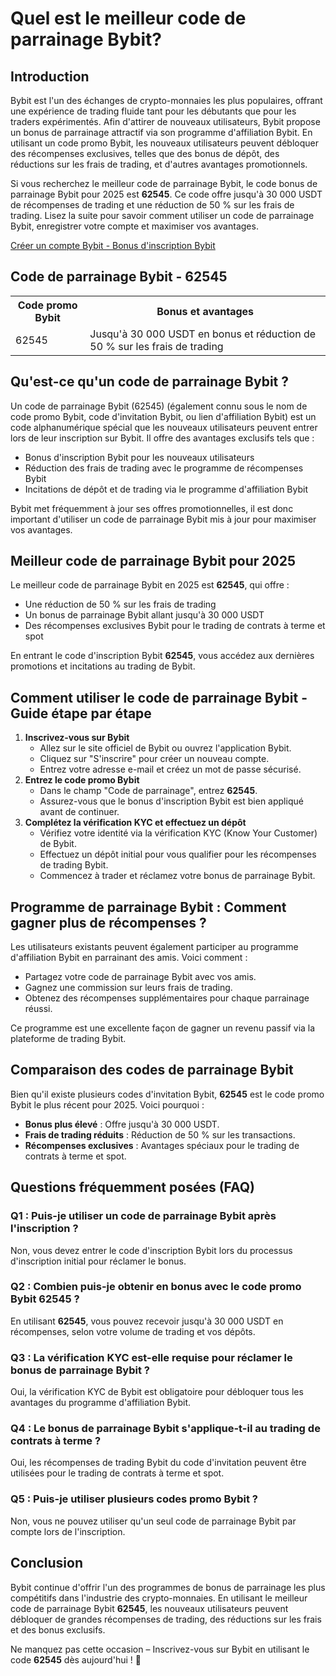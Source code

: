 <h1>Quel est le meilleur code de parrainage Bybit?</h1>

<h2>Introduction</h2>
<p>Bybit est l'un des échanges de crypto-monnaies les plus populaires, offrant une expérience de trading fluide tant pour les débutants que pour les traders expérimentés. Afin d'attirer de nouveaux utilisateurs, Bybit propose un bonus de parrainage attractif via son programme d'affiliation Bybit. En utilisant un code promo Bybit, les nouveaux utilisateurs peuvent débloquer des récompenses exclusives, telles que des bonus de dépôt, des réductions sur les frais de trading, et d'autres avantages promotionnels.</p>
<p>Si vous recherchez le meilleur code de parrainage Bybit, le code bonus de parrainage Bybit pour 2025 est <strong>62545</strong>. Ce code offre jusqu'à 30 000 USDT de récompenses de trading et une réduction de 50 % sur les frais de trading. Lisez la suite pour savoir comment utiliser un code de parrainage Bybit, enregistrer votre compte et maximiser vos avantages.</p>
<a href="https://partner.bybit.com/b/62545" target="_blank">Créer un compte Bybit - Bonus d'inscription Bybit</a>

<h2>Code de parrainage Bybit - 62545</h2>
<table>
        <tr>
            <th>Code promo Bybit</th>
            <th>Bonus et avantages</th>
        </tr>
        <tr>
            <td>62545</td>
            <td>Jusqu'à 30 000 USDT en bonus et réduction de 50 % sur les frais de trading</td>
        </tr>
</table>

<h2>Qu'est-ce qu'un code de parrainage Bybit ?</h2>
<p>Un code de parrainage Bybit (62545) (également connu sous le nom de code promo Bybit, code d'invitation Bybit, ou lien d'affiliation Bybit) est un code alphanumérique spécial que les nouveaux utilisateurs peuvent entrer lors de leur inscription sur Bybit. Il offre des avantages exclusifs tels que :</p>
<ul>
        <li>Bonus d'inscription Bybit pour les nouveaux utilisateurs</li>
        <li>Réduction des frais de trading avec le programme de récompenses Bybit</li>
        <li>Incitations de dépôt et de trading via le programme d'affiliation Bybit</li>
</ul>
<p>Bybit met fréquemment à jour ses offres promotionnelles, il est donc important d'utiliser un code de parrainage Bybit mis à jour pour maximiser vos avantages.</p>

<h2>Meilleur code de parrainage Bybit pour 2025</h2>
<p>Le meilleur code de parrainage Bybit en 2025 est <strong>62545</strong>, qui offre :</p>
<ul>
        <li>Une réduction de 50 % sur les frais de trading</li>
        <li>Un bonus de parrainage Bybit allant jusqu'à 30 000 USDT</li>
        <li>Des récompenses exclusives Bybit pour le trading de contrats à terme et spot</li>
</ul>
<p>En entrant le code d'inscription Bybit <strong>62545</strong>, vous accédez aux dernières promotions et incitations au trading de Bybit.</p>

<h2>Comment utiliser le code de parrainage Bybit - Guide étape par étape</h2>
<ol>
        <li><strong>Inscrivez-vous sur Bybit</strong>
            <ul>
                <li>Allez sur le site officiel de Bybit ou ouvrez l'application Bybit.</li>
                <li>Cliquez sur "S'inscrire" pour créer un nouveau compte.</li>
                <li>Entrez votre adresse e-mail et créez un mot de passe sécurisé.</li>
            </ul>
        </li>
        <li><strong>Entrez le code promo Bybit</strong>
            <ul>
                <li>Dans le champ "Code de parrainage", entrez <strong>62545</strong>.</li>
                <li>Assurez-vous que le bonus d'inscription Bybit est bien appliqué avant de continuer.</li>
            </ul>
        </li>
        <li><strong>Complétez la vérification KYC et effectuez un dépôt</strong>
            <ul>
                <li>Vérifiez votre identité via la vérification KYC (Know Your Customer) de Bybit.</li>
                <li>Effectuez un dépôt initial pour vous qualifier pour les récompenses de trading Bybit.</li>
                <li>Commencez à trader et réclamez votre bonus de parrainage Bybit.</li>
            </ul>
        </li>
</ol>

<h2>Programme de parrainage Bybit : Comment gagner plus de récompenses ?</h2>
<p>Les utilisateurs existants peuvent également participer au programme d'affiliation Bybit en parrainant des amis. Voici comment :</p>
<ul>
        <li>Partagez votre code de parrainage Bybit avec vos amis.</li>
        <li>Gagnez une commission sur leurs frais de trading.</li>
        <li>Obtenez des récompenses supplémentaires pour chaque parrainage réussi.</li>
</ul>
<p>Ce programme est une excellente façon de gagner un revenu passif via la plateforme de trading Bybit.</p>

<h2>Comparaison des codes de parrainage Bybit</h2>
<p>Bien qu'il existe plusieurs codes d'invitation Bybit, <strong>62545</strong> est le code promo Bybit le plus récent pour 2025. Voici pourquoi :</p>
<ul>
        <li><strong>Bonus plus élevé</strong> : Offre jusqu'à 30 000 USDT.</li>
        <li><strong>Frais de trading réduits</strong> : Réduction de 50 % sur les transactions.</li>
        <li><strong>Récompenses exclusives</strong> : Avantages spéciaux pour le trading de contrats à terme et spot.</li>
</ul>

<h2>Questions fréquemment posées (FAQ)</h2>
<h3>Q1 : Puis-je utiliser un code de parrainage Bybit après l'inscription ?</h3>
<p>Non, vous devez entrer le code d'inscription Bybit lors du processus d'inscription initial pour réclamer le bonus.</p>

<h3>Q2 : Combien puis-je obtenir en bonus avec le code promo Bybit 62545 ?</h3>
<p>En utilisant <strong>62545</strong>, vous pouvez recevoir jusqu'à 30 000 USDT en récompenses, selon votre volume de trading et vos dépôts.</p>

<h3>Q3 : La vérification KYC est-elle requise pour réclamer le bonus de parrainage Bybit ?</h3>
<p>Oui, la vérification KYC de Bybit est obligatoire pour débloquer tous les avantages du programme d'affiliation Bybit.</p>

<h3>Q4 : Le bonus de parrainage Bybit s'applique-t-il au trading de contrats à terme ?</h3>
<p>Oui, les récompenses de trading Bybit du code d'invitation peuvent être utilisées pour le trading de contrats à terme et spot.</p>

<h3>Q5 : Puis-je utiliser plusieurs codes promo Bybit ?</h3>
<p>Non, vous ne pouvez utiliser qu'un seul code de parrainage Bybit par compte lors de l'inscription.</p>

<h2>Conclusion</h2>
<p>Bybit continue d'offrir l'un des programmes de bonus de parrainage les plus compétitifs dans l'industrie des crypto-monnaies. En utilisant le meilleur code de parrainage Bybit <strong>62545</strong>, les nouveaux utilisateurs peuvent débloquer de grandes récompenses de trading, des réductions sur les frais et des bonus exclusifs.</p>
<p>Ne manquez pas cette occasion – Inscrivez-vous sur Bybit en utilisant le code <strong>62545</strong> dès aujourd'hui ! 🚀</p>
</body>
</html>
